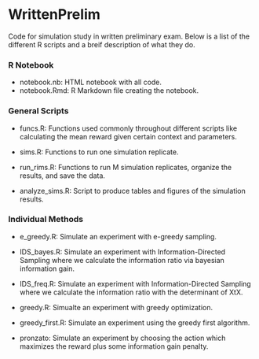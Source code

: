 # WrittenPrelim
Code for simulation study in written preliminary exam.  Below is a list of the different R scripts and a breif description of what they do.

### R Notebook
* notebook.nb: HTML notebook with all code.
* notebook.Rmd: R Markdown file creating the notebook.

### General Scripts

* funcs.R: Functions used commonly throughout different scripts like calculating the mean reward given certain context and parameters.

* sims.R: Functions to run one simulation replicate.

* run_rims.R: Functions to run M simulation replicates, organize the results, and save the data.

* analyze_sims.R: Script to produce tables and figures of the simulation results.

### Individual Methods

* e_greedy.R: Simulate an experiment with e-greedy sampling.

* IDS_bayes.R: Simulate an experiment with Information-Directed Sampling where we calculate the information ratio via bayesian information gain.

* IDS_freq.R: Simulate an experiment with Information-Directed Sampling where we calculate the information ratio with the determinant of XtX.

* greedy.R: Simualte an experiment with greedy optimization.

* greedy_first.R: Simulate an experiment using the greedy first algorithm.

* pronzato: Simulate an experiment by choosing the action which maximizes the reward plus some information gain penalty.
